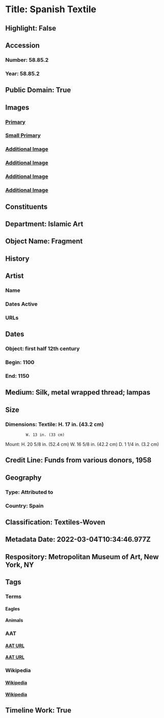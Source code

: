 # Title: Spanish Textile
## Highlight: False
## Accession
### Number: 58.85.2
### Year: 58.85.2
## Public Domain: True
## Images
### [Primary](https://images.metmuseum.org/CRDImages/is/original/DP165973.jpg)
### [Small Primary](https://images.metmuseum.org/CRDImages/is/web-large/DP165973.jpg)
### [Additional Image](https://images.metmuseum.org/CRDImages/is/original/sf58-85-2-.jpg)
### [Additional Image](https://images.metmuseum.org/CRDImages/is/original/DP165972.jpg)
### [Additional Image](https://images.metmuseum.org/CRDImages/is/original/SC44785.jpg)
### [Additional Image](https://images.metmuseum.org/CRDImages/is/original/166222.jpg)
## Constituents
## Department: Islamic Art
## Object Name: Fragment
## History
## Artist
### Name
### Dates Active
### URLs
## Dates
### Object: first half 12th century
### Begin: 1100
### End: 1150
## Medium: Silk, metal wrapped thread; lampas
## Size
### Dimensions: Textile: H. 17 in. (43.2 cm)
             W. 13 in. (33 cm)
Mount: H. 20 5/8 in. (52.4 cm)
            W. 16 5/8 in. (42.2 cm)
             D. 1 1/4 in. (3.2 cm)
## Credit Line: Funds from various donors, 1958
## Geography
### Type: Attributed to
### Country: Spain
## Classification: Textiles-Woven
## Metadata Date: 2022-03-04T10:34:46.977Z
## Respository: Metropolitan Museum of Art, New York, NY
## Tags
### Terms
#### Eagles
#### Animals
### AAT
#### [AAT URL](http://vocab.getty.edu/page/aat/300250049)
#### [AAT URL](http://vocab.getty.edu/page/aat/300249525)
### Wikipedia
#### [Wikipedia]()
#### [Wikipedia]()
## Timeline Work: True